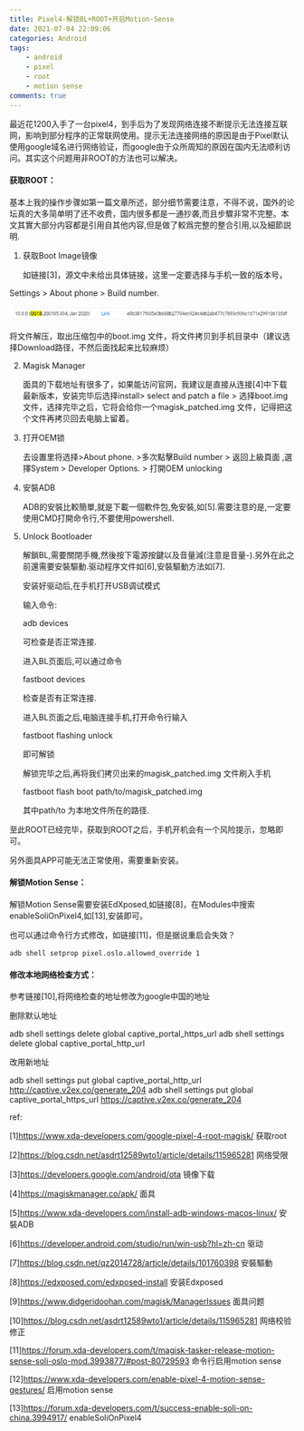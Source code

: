 ```yaml
---
title: Pixel4-解锁BL+ROOT+开启Motion-Sense
date: 2021-07-04 22:09:06
categories: Android
tags: 
	- android
	- pixel
	- root
	- motion sense
comments: true
---
```


​	最近花1200入手了一台pixel4，到手后为了发现网络连接不断提示无法连接互联网，影响到部分程序的正常联网使用。提示无法连接网络的原因是由于Pixel默认使用google域名进行网络验证，而google由于众所周知的原因在国内无法顺利访问。其实这个问题用非ROOT的方法也可以解决。

#### 获取ROOT：

基本上我的操作步骤如第一篇文章所述，部分细节需要注意，不得不说，国外的论坛真的大多简单明了还不收费，国内很多都是一通抄袭,而且步驟非常不完整。本文其實大部分内容都是引用自其他内容,但是做了較爲完整的整合引用,以及細節説明.

1. 获取Boot Image镜像

   如链接[3]，源文中未给出具体链接，这里一定要选择与手机一致的版本号，

Settings > About phone > Build number.

![2021-07-04-1.png](https://github.com/zkeenly/myblog/blob/master/source/images/2021-07-04-1.png?raw=true)

将文件解压，取出压缩包中的boot.img 文件，将文件拷贝到手机目录中（建议选择Download路径，不然后面找起来比较麻烦）

2. Magisk Manager

   面具的下载地址有很多了，如果能访问官网，我建议是直接从连接[4]中下载最新版本，安装完毕后选择install> select and patch a file > 选择boot.img文件，选择完毕之后，它将会给你一个magisk_patched.img 文件，记得把这个文件再拷贝回去电脑上留着。

3. 打开OEM锁

   去设置里将选择>About phone. >多次點擊Build number > 返回上級頁面 ,選擇System > Developer Options. > 打開OEM unlocking

4. 安裝ADB

   ADB的安裝比較簡單,就是下載一個軟件包,免安裝,如[5].需要注意的是,一定要使用CMD打開命令行,不要使用powershell.

5. Unlock Bootloader

   解鎖BL,需要關閉手機,然後按下電源按鍵以及音量減(注意是音量-).另外在此之前還需要安裝驅動.驱动程序文件如[6],安裝驅動方法如[7].

   安装好驱动后,在手机打开USB调试模式

   输入命令:

   adb devices

   可检查是否正常连接.

   进入BL页面后,可以通过命令

   fastboot devices

   检查是否有正常连接.

   进入BL页面之后,电脑连接手机,打开命令行输入

   fastboot flashing unlock

   即可解锁

   解锁完毕之后,再将我们拷贝出来的magisk_patched.img 文件刷入手机

   fastboot flash boot path/to/magisk_patched.img

   其中path/to 为本地文件所在的路径.

至此ROOT已经完毕，获取到ROOT之后，手机开机会有一个风险提示，忽略即可。

另外面具APP可能无法正常使用，需要重新安装。

#### 解锁Motion Sense：

解锁Motion Sense需要安装EdXposed,如链接[8]，在Modules中搜索enableSoliOnPixel4,如[13],安装即可。

也可以通过命令行方式修改，如链接[11]，但是据说重启会失效？

```shell
adb shell setprop pixel.oslo.allowed_override 1
```



#### 修改本地网络检查方式：

参考链接[10],将网络检查的地址修改为google中国的地址

删除默认地址

adb shell settings delete global captive_portal_https_url
adb shell settings delete global captive_portal_http_url

改用新地址

adb shell settings put global captive_portal_http_url http://captive.v2ex.co/generate_204
adb shell settings put global captive_portal_https_url https://captive.v2ex.co/generate_204

















ref:

[1]https://www.xda-developers.com/google-pixel-4-root-magisk/  获取root

[2]https://blog.csdn.net/asdrt12589wto1/article/details/115965281 网络受限

[3]https://developers.google.com/android/ota 镜像下载

[4]https://magiskmanager.co/apk/ 面具

[5]https://www.xda-developers.com/install-adb-windows-macos-linux/ 安裝ADB

[6]https://developer.android.com/studio/run/win-usb?hl=zh-cn 驱动

[7]https://blog.csdn.net/qz2014728/article/details/101760398 安裝驅動

[8]https://edxposed.com/edxposed-install 安装Edxposed 

[9]https://www.didgeridoohan.com/magisk/ManagerIssues 面具问题

[10]https://blog.csdn.net/asdrt12589wto1/article/details/115965281 网络校验修正

[11]https://forum.xda-developers.com/t/magisk-tasker-release-motion-sense-soli-oslo-mod.3993877/#post-80729593 命令行启用motion sense

[12]https://www.xda-developers.com/enable-pixel-4-motion-sense-gestures/ 启用motion sense

[13]https://forum.xda-developers.com/t/success-enable-soli-on-china.3994917/ enableSoliOnPixel4

